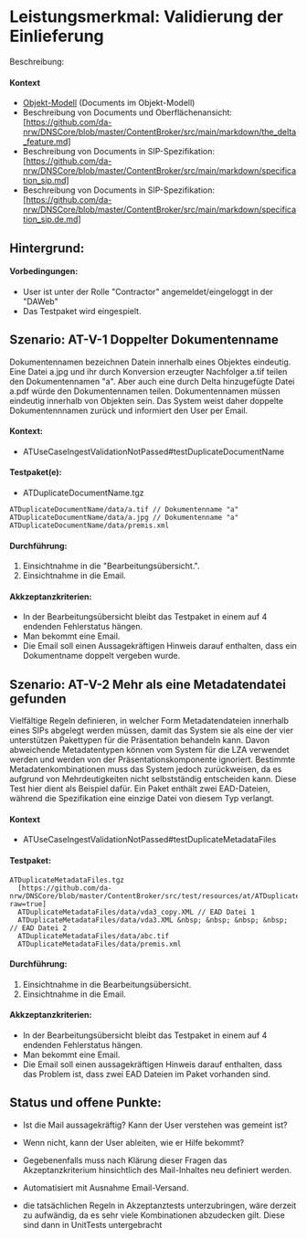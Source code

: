 # Leistungsmerkmal: Validierung der Einlieferung

Beschreibung:

#### Kontext

* [Objekt-Modell](object_model.md) (Documents im Objekt-Modell)
* Beschreibung von Documents und Oberflächenansicht: [https://github.com/da-nrw/DNSCore/blob/master/ContentBroker/src/main/markdown/the_delta_feature.md]
* Beschreibung von Documents in SIP-Spezifikation: [https://github.com/da-nrw/DNSCore/blob/master/ContentBroker/src/main/markdown/specification_sip.md]
* Beschreibung von Documents in SIP-Spezifikation: [https://github.com/da-nrw/DNSCore/blob/master/ContentBroker/src/main/markdown/specification_sip.de.md]

## Hintergrund:

#### Vorbedingungen:

* User ist unter der Rolle "Contractor" angemeldet/eingeloggt in der "DAWeb"
* Das Testpaket wird eingespielt.

## Szenario: AT-V-1 Doppelter Dokumentenname

Dokumentennamen bezeichnen Datein innerhalb eines Objektes eindeutig. Eine Datei a.jpg und ihr durch Konversion erzeugter Nachfolger a.tif teilen den Dokumentennamen "a". Aber auch eine durch Delta hinzugefügte Datei a.pdf würde den Dokumentennamen teilen. Dokumentennamen müssen eindeutig innerhalb von Objekten sein. Das System weist daher doppelte Dokumentennnamen zurück und informiert den User per Email.

#### Kontext:

* ATUseCaseIngestValidationNotPassed#testDuplicateDocumentName

#### Testpaket(e):

* ATDuplicateDocumentName.tgz
```
ATDuplicateDocumentName/data/a.tif // Dokumentenname "a"
ATDuplicateDocumentName/data/a.jpg // Dokumentenname "a"
ATDuplicateDocumentName/data/premis.xml
```

#### Durchführung:

1. Einsichtnahme in die "Bearbeitungsübersicht.".
1. Einsichtnahme in die Email.

#### Akkzeptanzkriterien:

* In der Bearbeitungsübersicht bleibt das Testpaket in einem auf 4 endenden Fehlerstatus hängen.
* Man bekommt eine Email.
* Die Email soll einen Aussagekräftigen Hinweis darauf enthalten, dass ein Dokumentname doppelt vergeben wurde.

## Szenario: AT-V-2 Mehr als eine Metadatendatei gefunden

Vielfältige Regeln definieren, in welcher Form Metadatendateien innerhalb eines SIPs abgelegt werden müssen, damit das System sie als eine der vier unterstützen Pakettypen für die Präsentation behandeln kann. Davon abweichende Metadatentypen können vom System für die LZA verwendet werden und werden von der Präsentationskomponente ignoriert. Bestimmte Metadatenkombinationen muss das System jedoch zurückweisen, da es aufgrund von Mehrdeutigkeiten nicht selbstständig entscheiden kann. Diese Test hier dient als Beispiel dafür. Ein Paket enthält zwei EAD-Dateien, während die Spezifikation eine einzige Datei von diesem Typ verlangt.&nbsp;

####


#### Kontext

* ATUseCaseIngestValidationNotPassed#testDuplicateMetadataFiles

#### Testpaket:

```
ATDuplicateMetadataFiles.tgz
  [https://github.com/da-nrw/DNSCore/blob/master/ContentBroker/src/test/resources/at/ATDuplicateMetadataFiles.tgz?raw=true]
  ATDuplicateMetadataFiles/data/vda3_copy.XML // EAD Datei 1
  ATDuplicateMetadataFiles/data/vda3.XML &nbsp; &nbsp; &nbsp; &nbsp; // EAD Datei 2
  ATDuplicateMetadataFiles/data/abc.tif
  ATDuplicateMetadataFiles/data/premis.xml
```


#### Durchführung:

1. Einsichtnahme in die Bearbeitungsübersicht.
1. Einsichtnahme in die Email.

#### Akkzeptanzkriterien:

* In der Bearbeitungsübersicht bleibt das Testpaket in einem auf 4 endenden Fehlerstatus hängen.
* Man bekommt eine Email.&nbsp;
* Die Email soll einen aussagekräftigen Hinweis darauf enthalten, dass das Problem ist, dass zwei EAD Dateien im Paket vorhanden sind.

## Status und offene Punkte:

* Ist die Mail aussagekräftig? Kann der User verstehen was gemeint ist?
* Wenn nicht, kann der User ableiten, wie er Hilfe bekommt?
* Gegebenenfalls muss nach Klärung dieser Fragen das Akzeptanzkriterium hinsichtlich des Mail-Inhaltes neu definiert werden.

* Automatisiert mit Ausnahme Email-Versand.
* die tatsächlichen Regeln in Akzeptanztests unterzubringen, wäre derzeit zu aufwändig, da es sehr viele Kombinationen abzudecken gilt. Diese sind dann in UnitTests untergebracht
